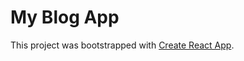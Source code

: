 # My Blog App

This project was bootstrapped with [Create React App](https://github.com/facebook/create-react-app).
